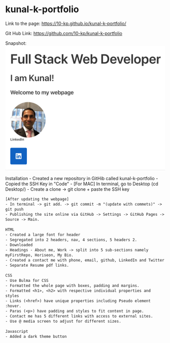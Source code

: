 # kunal-k-portfolio

Link to the page: https://10-kp.github.io/kunal-k-portfolio/

Git Hub Link: https://github.com/10-kp/kunal-k-portfolio

Snapshot: ![](https://github.com/10-kp/kunal-k-portfolio/blob/main/assets/images/home-page-snapshot.png)


Installation
    - Created a new repository in GitHib called kunal-k-portfolio
    - Copied the SSH Key in "Code"
    - [For MAC] In terminal, go to Desktop (cd Desktop/)
    - Create a clone -> git clone + paste the SSH key
    
    [After updating the webpage]
    - In terminal -> git add. -> git commit -m "(update with commets)" -> git push
    - Publishing the site online via GitHub -> Settings -> GitHub Pages -> Source -> Main. 

    HTML
    - Created a large font for header
    - Segregated into 2 headers, nav, 4 sections, 5 headers 2.
    - Downloaded 
    - Headings - About me, Work -> split into 5 sub-sections namely myFirstRepo, Horiseon, My Bio.
    - Created a contact me with phone, email, github, LinkedIn and Twitter
    - Separate Resume pdf links.

    CSS
    - Use Bulma for CSS
    - Formatted the whole page with boxes, padding and margins.
    - Formatted <h1>, <h2> with respective individual properties and styles
    - Links (<href>) have unique properties including Pseudo element :hover.
    - Paras (<p>) have padding and styles to fit content in page.
    - Contact me has 5 different links with access to external sites.
    - Use @ media screen to adjust for different sizes.

    Javascript
    - Added a dark theme button
